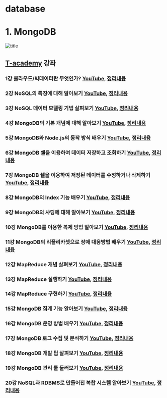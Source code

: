 # database

# 1. MongoDB
![title](https://t1.daumcdn.net/cfile/tistory/9965C4485B1C0FAF04)

## [T-academy](https://tacademy.skplanet.com/live/player/onlineLectureDetail.action?seq=75) 강좌
### 1강 클라우드/빅데이터란 무엇인가? [YouTube](https://youtu.be/2boOF8zndns), [정리내용](https://github.com/jinmang2/database/blob/master/MongoDB_1.md)
### 2강 NoSQL의 특징에 대해 알아보기 [YouTube](https://youtu.be/Dvi_TsBMFJo), [정리내용](https://github.com/jinmang2/database/blob/master/MongoDB_2.md)
### 3강 NoSQL 데이터 모델링 기법 살펴보기 [YouTube](https://youtu.be/oUjpMJNtfYE), [정리내용](https://github.com/jinmang2/database/blob/master/MongoDB_3.md)
### 4강 MongoDB의 기본 개념에 대해 알아보기 [YouTube](https://youtu.be/81JnYGT2HVQ), [정리내용](https://github.com/jinmang2/database/blob/master/MongoDB_4.md)
### 5강 MongoDB와 Node.js의 동작 방식 배우기 [YouTube](https://youtu.be/UraPRqB6mtk), [정리내용](https://github.com/jinmang2/database/blob/master/MongoDB_5.md)
### 6강 MongoDB 쉘을 이용하여 데이터 저장하고 조회하기 [YouTube](https://youtu.be/lspx9D5I4uI), [정리내용](https://github.com/jinmang2/database/blob/master/MongoDB_6.md)
### 7강 MongoDB 쉘을 이용하여 저장된 데이터를 수정하거나 삭제하기 [YouTube](https://youtu.be/-l9A5V6vzKQ), [정리내용](https://github.com/jinmang2/database/blob/master/MongoDB_7.md)
### 8강 MongoDB의 Index 기능 배우기 [YouTube](https://youtu.be/KEFwuVLDbz0), [정리내용](https://github.com/jinmang2/database/blob/master/MongoDB_8.md)
### 9강 MongoDB의 샤딩에 대해 알아보기 [YouTube](https://youtu.be/_SVS4qn8HuY), [정리내용](https://github.com/jinmang2/database/blob/master/MongoDB_9.md)
### 10강 MongoDB를 이용한 복제 방법 알아보기 [YouTube](https://youtu.be/tnsL1Pwr_Bw), [정리내용](https://github.com/jinmang2/database/blob/master/MongoDB_10.md)
### 11강 MongoDB의 리플리카셋으로 장애 대응방법 배우기 [YouTube](https://youtu.be/KXcBIHn45aw), [정리내용](https://github.com/jinmang2/database/blob/master/MongoDB_11.md)
### 12강 MapReduce 개념 살펴보기 [YouTube](https://youtu.be/dxQ9ysOIunE), [정리내용](https://github.com/jinmang2/database/blob/master/MongoDB_12.md)
### 13강 MapReduce 실행하기 [YouTube](https://youtu.be/0aLLx3uh0Rw), [정리내용](https://github.com/jinmang2/database/blob/master/MongoDB_13.md)
### 14강 MapReduce 구현하기 [YouTube](https://youtu.be/3zbWJglJMPM), [정리내용](https://github.com/jinmang2/database/blob/master/MongoDB_14.md)
### 15강 MongoDB 집계 기능 알아보기 [YouTube](https://youtu.be/D39QE3OkCqM), [정리내용](https://github.com/jinmang2/database/blob/master/MongoDB_15.md)
### 16강 MongoDB 운영 방법 배우기 [YouTube](https://youtu.be/zuFjIUsTa8s), [정리내용](https://github.com/jinmang2/database/blob/master/MongoDB_16.md)
### 17강 MongoDB 로그 수집 및 분석하기 [YouTube](https://youtu.be/Db-9CWo6H4E), [정리내용](https://github.com/jinmang2/database/blob/master/MongoDB_17.md)
### 18강 MongoDB 개발 팁 살펴보기 [YouTube](https://youtu.be/-6Q1UaeMW8Y), [정리내용](https://github.com/jinmang2/database/blob/master/MongoDB_18.md)
### 19강 MongoDB 관리 툴 둘러보기 [YouTube](https://youtu.be/fVtJ_iKFz4A), [정리내용](https://github.com/jinmang2/database/blob/master/MongoDB_19.md)
### 20강 NoSQL과 RDBMS로 만들어진 복합 시스템 알아보기 [YouTube](https://youtu.be/n3gOYixix28), [정리내용](https://github.com/jinmang2/database/blob/master/MongoDB_20.md)
